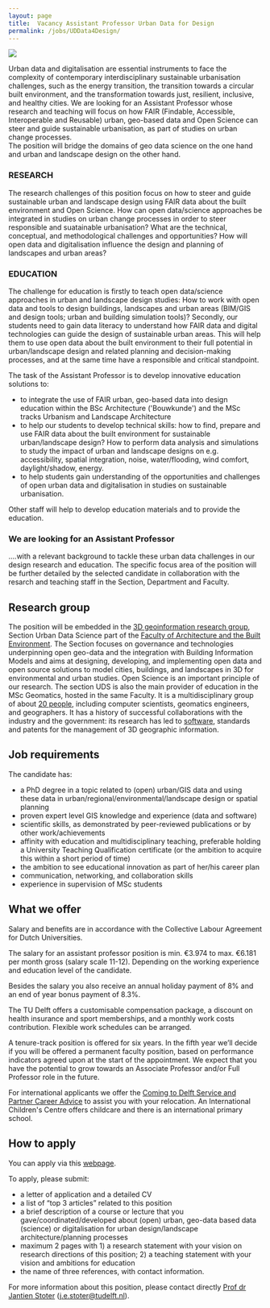 ```yaml
---
layout: page
title:  Vacancy Assistant Professor Urban Data for Design
permalink: /jobs/UDData4Design/
---
```


<div class="row">
	<div class="col-md-6 col-sm-8 col-xs-12"><img class="img-responsive" src="{{ "urbanapplications.jpg" }}"></div>
</div>

Urban data and digitalisation are essential instruments to face the complexity of contemporary interdisciplinary sustainable urbanisation challenges, such as the energy transition, the transition towards a circular built environment, and the transformation towards just, resilient, inclusive, and healthy cities. 
We are looking for an Assistant Professor whose research and teaching will focus on how FAIR (Findable, Accessible, Interoperable and Reusable) urban, geo-based data and Open Science can steer and guide sustainable urbanisation, as part of studies on urban change processes.  
The position will bridge the domains of geo data science on the one hand and urban and landscape design on the other hand.

### RESEARCH
The research challenges of this position focus on how to steer and guide sustainable urban and landscape design using FAIR data about the built environment and Open Science. 
How can open data/science approaches be integrated in studies on urban change processes in order to steer responsible and suatainable urbanisation? What are the technical, conceptual, and methodological challenges and opportunities?
How will open data and digitalisation influence the design and planning of landscapes and urban areas?

### EDUCATION
The challenge for education is firstly to teach open data/science approaches in urban and landscape design studies: 
How to work with open data and tools to design buildings, landscapes and urban areas (BIM/GIS and design tools; urban and building simulation tools)?
Secondly, our students need to gain data literacy to understand how FAIR data and digital technologies can guide the design of sustainable urban areas.
This will help them to use open data about the built environment to their full potential in urban/landscape design and related planning and decision-making processes, and at the same time have a responsible and critical standpoint.

The task of the Assistant Professor is to develop innovative education solutions to:
- to integrate the use of FAIR urban, geo-based data into design education within the BSc Architecture ('Bouwkunde') and the MSc tracks Urbanism and Landscape Architecture
- to help our students to develop technical skills: how to find, prepare and use FAIR data about the built environment for sustainable urban/landscape design? How to perform data analysis and simulations to study the impact of urban and landscape designs on e.g. accessibility, spatial integration, noise, water/flooding, wind comfort, daylight/shadow, energy.
- to help students gain understanding of the opportunities and challenges of open urban data and digitalisation in studies on sustainable urbanisation.

Other staff will help to develop education materials and to provide the education.

### We are looking for an Assistant Professor 
....with a relevant background to tackle these urban data challenges in our design research and education. 
The specific focus area of the position will be further detailed by the selected candidate in collaboration with the resarch and teaching staff in the Section, Department and Faculty.


## Research group

The position will be embedded in the [3D geoinformation research group](https://3d.bk.tudelft.nl), Section Urban Data Science part of the [Faculty of Architecture and the Built Environment](https://www.tudelft.nl/en/architecture-and-the-built-environment).
The Section focuses on governance and technologies underpinning open geo-data and the integration with Building Information Models and aims at designing, developing, and implementing open data and open source solutions to model cities, buildings, and landscapes in 3D for environmental and urban studies. Open Science is an important principle of our research.
The section UDS is also the main provider of education in the MSc Geomatics, hosted in the same Faculty. 
It is a multidisciplinary group of about [20 people](https://3d.bk.tudelft.nl/about/#people), including computer scientists, geomatics engineers, and geographers.
It has a history of successful collaborations with the industry and the government: its research has led to [software](https://github.com/tudelft3d), standards and patents for the management of 3D geographic information.


## Job requirements
The candidate has:
- a PhD degree in a topic related to (open) urban/GIS data and using these data in urban/regional/environmental/landscape design or spatial planning
- proven expert level GIS knowledge and experience (data and software)
- scientific skills, as demonstrated by peer-reviewed publications or by other work/achievements
- affinity with education and multidisciplinary teaching, preferable holding a University Teaching Qualification certificate (or the ambition to acquire this within a short period of time)
- the ambition to see educational innovation as part of her/his career plan
- communication, networking, and collaboration skills
- experience in supervision of MSc students

## What we offer
Salary and benefits are in accordance with the Collective Labour Agreement for Dutch Universities. 

The salary for an assistant professor position is min. €3.974 to max. €6.181 per month gross (salary scale 11-12). 
Depending on the working experience and education level of the candidate. 

Besides the salary you also receive an annual holiday payment of 8% and an end of year bonus payment of 8.3%.

The TU Delft offers a customisable compensation package, a discount on health insurance and sport memberships, and a monthly work costs contribution. Flexible work schedules can be arranged.

A tenure-track position is offered for six years. In the fifth year we’ll decide if you will be offered a permanent faculty position, based on performance indicators agreed upon at the start of the appointment. We expect that you have the potential to grow towards an Associate Professor and/or Full Professor role in the future.

For international applicants we offer the [Coming to Delft Service and Partner Career Advice](https://www.tudelft.nl/over-tu-delft/werken-bij-tu-delft/nederland-tu-delft/support-for-international-employees) to assist you with your relocation. 
An International Children's Centre offers childcare and there is an international primary school.

## How to apply

<!-- <div class="alert alert-info" role="alert">
Deadline to apply is 9th of October 2022.
</div> -->

You can apply via this [webpage](https://www.tudelft.nl/over-tu-delft/werken-bij-tu-delft/vacatures/details?jobId=8326&jobTitle=Assistant%20Professor%20Urban%20data%20for%20design).

To apply, please submit:
- a letter of application and a detailed CV
- a list of “top 3 articles” related to this position
- a brief description of a course or lecture that you gave/coordinated/developed about (open) urban, geo-data based data (science) or digitalisation for urban design/landscape architecture/planning processes
- maximum 2 pages with 1) a research statement with your vision on research directions of this position; 2) a teaching statement with your vision and ambitions for education
- the name of three references, with contact information.

For more information about this position, please contact directly [Prof dr Jantien Stoter](https://3d.bk.tudelft.nl/jstoter) ([j.e.stoter@tudelft.nl](<mailto:j.e.stoter@tudelft.nl>)).


